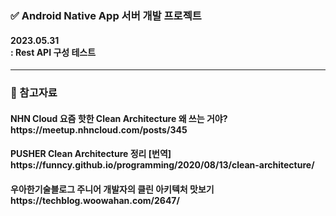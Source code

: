 ### ✅ Android Native App 서버 개발 프로젝트

<p>
  <h4>2023.05.31</br>
  : Rest API 구성 테스트
  </h4>
</p>

<hr/>

### 📑 참고자료

<p>
  <h4>NHN Cloud 요즘 핫한 Clean Architecture 왜 쓰는 거야?<br/>
  https://meetup.nhncloud.com/posts/345
  </h4>
</p>

<p>
  <h4>PUSHER Clean Architecture 정리 [번역]<br/>
  https://funncy.github.io/programming/2020/08/13/clean-architecture/
  </h4>
</p>

<p>
  <h4>우아한기술블로그 주니어 개발자의 클린 아키텍처 맛보기<br/>
  https://techblog.woowahan.com/2647/
  </h4>
</p>